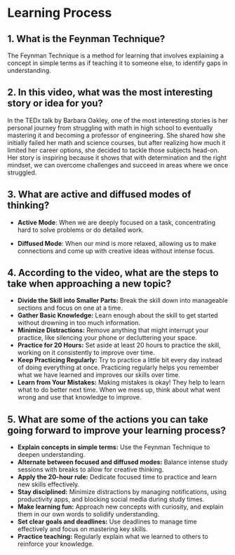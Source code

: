 # Learning Process
## 1. What is the Feynman Technique?
The Feynman Technique is a method for learning that involves explaining a concept in simple terms as if teaching it to someone else, to identify gaps in understanding.
## 2. In this video, what was the most interesting story or idea for you?
In the TEDx talk by Barbara Oakley, one of the most interesting stories is her personal journey from struggling with math in high school to eventually mastering it and becoming a professor of engineering. She shared how she initially failed her math and science courses, but after realizing how much it limited her career options, she decided to tackle those subjects head-on. Her story is inspiring because it shows that with determination and the right mindset, we can overcome challenges and succeed in areas where we once struggled.
## 3. What are active and diffused modes of thinking?
* **Active Mode**: When we are deeply focused on a task, concentrating hard to solve problems or do detailed work.

* **Diffused Mode**: When our mind is more relaxed, allowing us to make connections and come up with creative ideas without intense focus.
## 4. According to the video, what are the steps to take when approaching a new topic? 
* **Divide the Skill into Smaller Parts:** Break the skill down into manageable sections and focus on one at a time.
* **Gather Basic Knowledge:** Learn enough about the skill to get started without drowning in too much information.
* **Minimize Distractions:** Remove anything that might interrupt your practice, like silencing your phone or    decluttering your space.
* **Practice for 20 Hours:** Set aside at least 20 hours to practice the skill, working on it consistently to improve over time.
* **Keep Practicing Regularly:** Try to practice a little bit every day instead of doing everything at once. Practicing regularly helps you remember what we have learned and improves our skills over time.
* **Learn from Your Mistakes:** Making mistakes is okay! They help to learn what to do better next time. When we mess up, think about what went wrong and use that knowledge to improve.
## 5. What are some of the actions you can take going forward to improve your learning process?
* **Explain concepts in simple terms:** Use the Feynman Technique to deepen understanding.
* **Alternate between focused and diffused modes:** Balance intense study sessions with breaks to allow for creative thinking.
* **Apply the 20-hour rule:** Dedicate focused time to practice and learn new skills effectively.
* **Stay disciplined:** Minimize distractions by managing notifications, using productivity apps, and blocking social media during study times.
* **Make learning fun:** Approach new concepts with curiosity, and explain them in our own words to solidify understanding.
* **Set clear goals and deadlines:** Use deadlines to manage time effectively and focus on mastering key skills.
* **Practice teaching:** Regularly explain what we learned to others to reinforce your knowledge.
